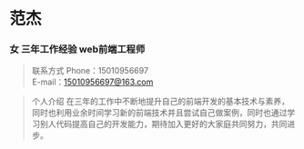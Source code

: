 # 范杰
### 女 三年工作经验 web前端工程师

> 联系方式
Phone：15010956697	      
E-mail：15010956697@163.com

> 个人介绍
在三年的工作中不断地提升自己的前端开发的基本技术与素养，同时也利用业余时间学习新的前端技术并且尝试自己做案例，同时也通过学习别人代码提高自己的开发能力，期待加入更好的大家庭共同努力，共同进步。



